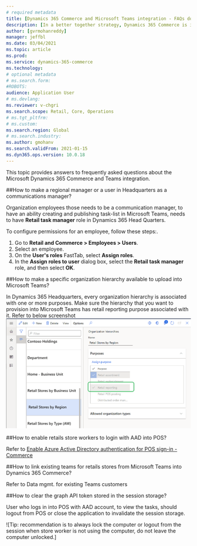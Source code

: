 ```yaml
---
# required metadata
title: [Dynamics 365 Commerce and Microsoft Teams integration - FAQs doc]
description: [In a better together strategy, Dynamics 365 Commerce is integrating with Microsoft Teams. This document helps frequently asked questions around integration with Teams and making seamless task mgmt. experience. ]
author: [gvrmohanreddy]
manager: jeffbl
ms.date: 03/04/2021
ms.topic: article
ms.prod: 
ms.service: dynamics-365-commerce
ms.technology: 
# optional metadata
# ms.search.form:  
#ROBOTS: 
audience: Application User
# ms.devlang: 
ms.reviewer: v-chgri
ms.search.scope: Retail, Core, Operations
# ms.tgt_pltfrm: 
# ms.custom: 
ms.search.region: Global
# ms.search.industry: 
ms.author: gmohanv
ms.search.validFrom: 2021-01-15
ms.dyn365.ops.version: 10.0.18
---
```


This topic provides answers to frequently asked questions about the Microsoft Dynamics 365 Commerce and Teams integration.


##How to make a regional manager or a user in Headquarters as a communications manager? 

Organization employees those needs to be a communication manager, to have an ability creating and publishing task-list in Microsoft Teams,  needs to have **Retail task manager** role in Dynamics 365 Head Quarters.

To configure permissions for an employee, follow these steps:.

1. Go to **Retail and Commerce \> Employees \> Users**.
1. Select an employee.
1. On the **User's roles** FastTab, select **Assign roles**.
1. In the **Assign roles to user** dialog box, select the **Retail task manager** role, and then select **OK**.


##How to make a specific organization hierarchy available to upload into Microsoft Teams?

In Dynamics 365 Headquarters, every organization hierarchy is associated with one or more purposes. Make sure the hierarchy that you want to provision into Microsoft Teams has retail reporting purpose associated with it. 
Refer to below screenshot
![Dynamics 365 Commerce - Organization hierarchies purpose](media/d365-commerce-organization-hierarchies-purpose.png)


##How to enable retails store workers to login with AAD into POS?

Refer to [Enable Azure Active Directory authentication for POS sign-in - Commerce](https://docs.microsoft.com/en-us/dynamics365/commerce/aad-pos-logon)


##How to link existing teams for retails stores from Microsoft Teams into Dynamics 365 Commerce?


Refer to Data mgmt. for existing Teams customers


##How to clear the graph API token stored in the session storage?

User who logs in into POS with AAD account, to view the tasks, should logout from POS or close the application to invalidate the session storage. 

![Tip:  recommendation is to always lock the computer or logout from the session when store worker is not using the computer, do not leave the computer unlocked.] 
